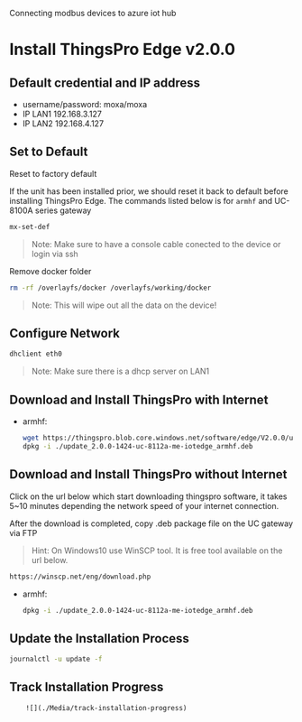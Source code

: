Connecting modbus devices to azure iot hub

# Install ThingsPro Edge v2.0.0

## Default credential and IP address
  - username/password:  moxa/moxa
  - IP LAN1 192.168.3.127 
  - IP LAN2 192.168.4.127

## Set to Default

Reset to factory default

If the unit has been installed prior, we should reset it back to default before installing ThingsPro Edge. The commands listed below is for `armhf` and UC-8100A series gateway

```sh
mx-set-def
```

> Note: Make sure to have a console cable conected to the device or login via ssh

Remove docker folder
```sh
rm -rf /overlayfs/docker /overlayfs/working/docker
```

> Note: This will wipe out all the data on the device!

## Configure Network
```sh
dhclient eth0
```
> Note: Make sure there is a dhcp server on LAN1

## Download and Install ThingsPro with Internet 
- armhf:
    ```sh
    wget https://thingspro.blob.core.windows.net/software/edge/V2.0.0/update_2.0.0-1424-uc-8112a-me-iotedge_armhf.deb
    dpkg -i ./update_2.0.0-1424-uc-8112a-me-iotedge_armhf.deb
    ```
## Download and Install ThingsPro without Internet
Click on the url below which start downloading thingspro software, it takes 5~10 minutes depending the network speed of your internet connection. 

After the download is completed, copy .deb package file on the UC gateway via FTP

> Hint: On Windows10 use WinSCP tool. It is free tool available on the url below. 
 ```sh
https://winscp.net/eng/download.php
 ```
 - armhf:
     ```sh
     dpkg -i ./update_2.0.0-1424-uc-8112a-me-iotedge_armhf.deb
     ```

## Update the Installation Process
```sh
journalctl -u update -f
```

## Track Installation Progress

        ![](./Media/track-installation-progress)




